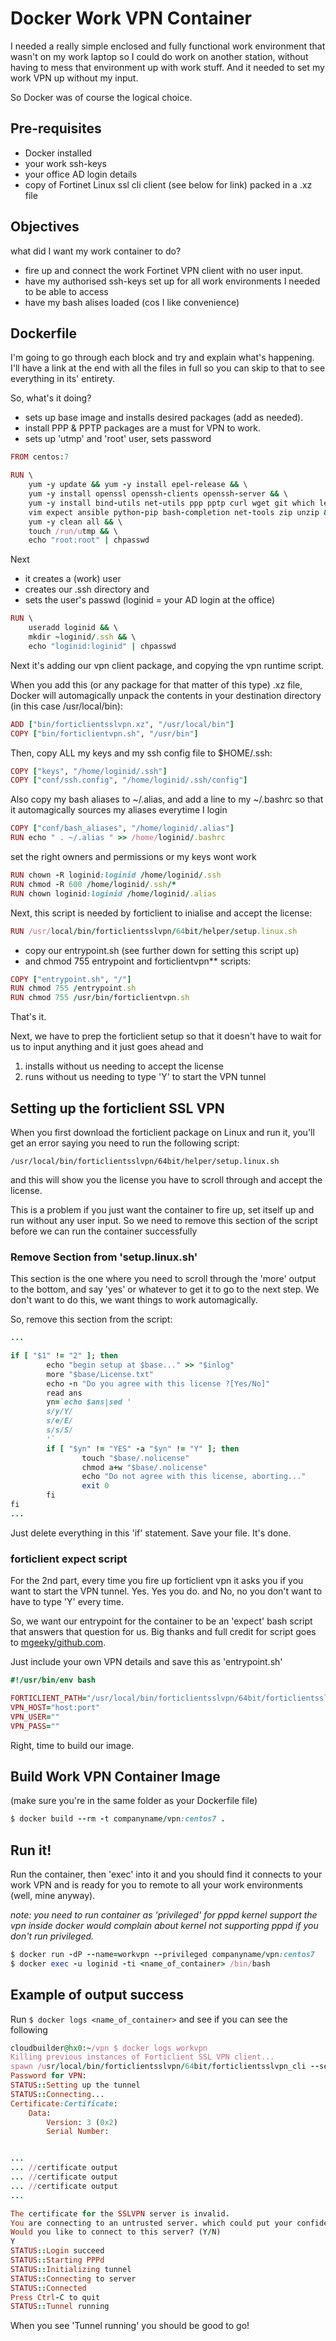 # Docker Work VPN Container

I needed a really simple enclosed and fully functional work environment that wasn't on my work laptop so I could do work on another station, without having to mess that environment up with work stuff. And it needed to set my work VPN up without my input.

So Docker was of course the logical choice.

## Pre-requisites

* Docker installed
* your work ssh-keys
* your office AD login details
* copy of Fortinet Linux ssl cli client (see below for link) packed in a .xz file

## Objectives

what did I want my work container to do?

* fire up and connect the work Fortinet VPN client with no user input.
* have my authorised ssh-keys set up for all work environments I needed to be able to access
* have my bash alises loaded (cos I like convenience)

## Dockerfile

I'm going to go through each block and try and explain what's happening. I'll have a link at the end with all the files in full so you can skip to that to see everything in its' entirety.

So, what's it doing?

- sets up base image and installs desired packages (add as needed).
- install PPP & PPTP packages are a must for VPN to work.
- sets up 'utmp' and 'root' user, sets password

```ruby
FROM centos:7

RUN \
    yum -y update && yum -y install epel-release && \
    yum -y install openssl openssh-clients openssh-server && \
    yum -y install bind-utils net-utils ppp pptp curl wget git which less \
    vim expect ansible python-pip bash-completion net-tools zip unzip && \
    yum -y clean all && \
    touch /run/utmp && \
    echo "root:root" | chpasswd
```

Next
- it creates a (work) user
- creates our .ssh directory and
- sets the user's passwd (loginid = your AD login at the office)

```ruby
RUN \
    useradd loginid && \
    mkdir ~loginid/.ssh && \
    echo "loginid:loginid" | chpasswd
```

Next it's adding our vpn client package, and copying the vpn runtime script.

When you add this (or any package for that matter of this type) .xz file, Docker will automagically unpack the contents in your destination directory (in this case /usr/local/bin):

```ruby
ADD ["bin/forticlientsslvpn.xz", "/usr/local/bin"]
COPY ["bin/forticlientvpn.sh", "/usr/bin"]
```

Then, copy ALL my keys and my ssh config file to $HOME/.ssh:

```ruby
COPY ["keys", "/home/loginid/.ssh"]
COPY ["conf/ssh.config", "/home/loginid/.ssh/config"]
```

Also copy my bash aliases to ~/.alias, and add a line to my ~/.bashrc so that it automagically sources my aliases everytime I login

```ruby
COPY ["conf/bash_aliases", "/home/loginid/.alias"]
RUN echo " . ~/.alias " >> /home/loginid/.bashrc
```

set the right owners and permissions or my keys wont work

```ruby
RUN chown -R loginid:loginid /home/loginid/.ssh
RUN chmod -R 600 /home/loginid/.ssh/*
RUN chown loginid:loginid /home/loginid/.alias
```

Next, this script is needed by forticlient to inialise and accept the license:

```ruby
RUN /usr/local/bin/forticlientsslvpn/64bit/helper/setup.linux.sh
```

- copy our entrypoint.sh (see further down for setting this script up)
- and chmod 755 entrypoint and forticlientvpn** scripts:

```ruby
COPY ["entrypoint.sh", "/"]
RUN chmod 755 /entrypoint.sh
RUN chmod 755 /usr/bin/forticlientvpn.sh
```

That's it.

Next, we have to prep the forticlient setup so that it doesn't have to wait for us to input anything and it just goes ahead and

1. installs without us needing to accept the license
2. runs without us needing to type 'Y' to start the VPN tunnel

## Setting up the forticlient SSL VPN

When you first download the forticlient package on Linux and run it, you'll get an error saying you need to run the following script:

`/usr/local/bin/forticlientsslvpn/64bit/helper/setup.linux.sh`

and this will show you the license you have to scroll through and accept the license.

This is a problem if you just want the container to fire up, set itself up and run without any user input. So we need to remove this section of the script before we can run the container successfully

### Remove Section from 'setup.linux.sh'

This section is the one where you need to scroll through the 'more' output to the bottom, and say 'yes' or whatever to get it to go to the next step. We don't want to do this, we want things to work automagically.

So, remove this section from the script:

```ruby
...

if [ "$1" != "2" ]; then
        echo "begin setup at $base..." >> "$inlog"
        more "$base/License.txt"
        echo -n "Do you agree with this license ?[Yes/No]"
        read ans
        yn=`echo $ans|sed '
        s/y/Y/
        s/e/E/
        s/s/S/
        '`
        if [ "$yn" != "YES" -a "$yn" != "Y" ]; then
                touch "$base/.nolicense"
                chmod a+w "$base/.nolicense"
                echo "Do not agree with this license, aborting..."
                exit 0
        fi
fi
...
```
Just delete everything in this 'if' statement. Save your file. It's done.

### forticlient expect script
For the 2nd part, every time you fire up forticlient vpn it asks you if you want to start the VPN tunnel. Yes. Yes you do. and No, no you don't want to have to type 'Y' every time.

So, we want our entrypoint for the container to be an 'expect' bash script that answers that question for us. Big thanks and full credit for script goes to [mgeeky/github.com](https://gist.github.com/mgeeky/8afc0e32b8b97fd6f96fce6098615a93).

Just include your own VPN details and save this as 'entrypoint.sh'

```ruby
#!/usr/bin/env bash

FORTICLIENT_PATH="/usr/local/bin/forticlientsslvpn/64bit/forticlientsslvpn_cli"
VPN_HOST="host:port"
VPN_USER=""
VPN_PASS=""
```

Right, time to build our image.

## Build Work VPN Container Image

(make sure you're in the same folder as your Dockerfile file)

```ruby
$ docker build --rm -t companyname/vpn:centos7 .
```

## Run it!

Run the container, then 'exec' into it and you should find it connects to your work VPN and is ready for you to remote to all your work environments (well, mine anyway).

_note: you need to run container as 'privileged' for pppd kernel support
the vpn inside docker would complain about kernel not supporting pppd if you don't run privileged._

```ruby
$ docker run -dP --name=workvpn --privileged companyname/vpn:centos7
$ docker exec -u loginid -ti <name_of_container> /bin/bash
```


## Example of output success

Run `$ docker logs <name_of_container>` and see if you can see the following

```ruby
cloudbuilder@hx0:~/vpn $ docker logs workvpn
Killing previous instances of Forticlient SSL VPN client...
spawn /usr/local/bin/forticlientsslvpn/64bit/forticlientsslvpn_cli --server remote.site.com:443 --vpnuser loginid --keepalive
Password for VPN:
STATUS::Setting up the tunnel
STATUS::Connecting...
Certificate:Certificate:
    Data:
        Version: 3 (0x2)
        Serial Number:


...
... //certificate output
... //certificate output
... //certificate output
...

The certificate for the SSLVPN server is invalid.
You are connecting to an untrusted server. which could put your confidential information at risk.
Would you like to connect to this server? (Y/N)
Y
STATUS::Login succeed
STATUS::Starting PPPd
STATUS::Initializing tunnel
STATUS::Connecting to server
STATUS::Connected
Press Ctrl-C to quit
STATUS::Tunnel running
```

When you see 'Tunnel running' you should be good to go!


